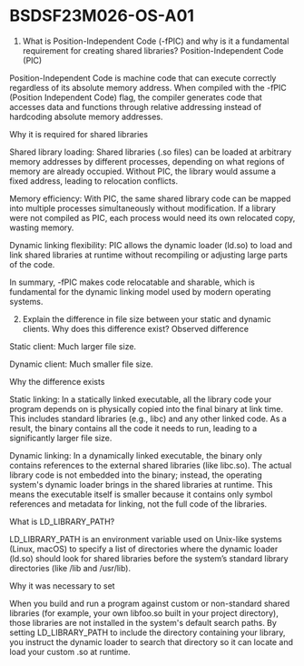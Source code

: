 # BSDSF23M026-OS-A01



1) What is Position-Independent Code (-fPIC) and why is it a fundamental requirement for creating shared libraries?
Position-Independent Code (PIC)

Position-Independent Code is machine code that can execute correctly regardless of its absolute memory address. When compiled with the -fPIC (Position Independent Code) flag, the compiler generates code that accesses data and functions through relative addressing instead of hardcoding absolute memory addresses.

Why it is required for shared libraries

Shared library loading: Shared libraries (.so files) can be loaded at arbitrary memory addresses by different processes, depending on what regions of memory are already occupied. Without PIC, the library would assume a fixed address, leading to relocation conflicts.

Memory efficiency: With PIC, the same shared library code can be mapped into multiple processes simultaneously without modification. If a library were not compiled as PIC, each process would need its own relocated copy, wasting memory.

Dynamic linking flexibility: PIC allows the dynamic loader (ld.so) to load and link shared libraries at runtime without recompiling or adjusting large parts of the code.

In summary, -fPIC makes code relocatable and sharable, which is fundamental for the dynamic linking model used by modern operating systems.

2) Explain the difference in file size between your static and dynamic clients. Why does this difference exist?
Observed difference

Static client: Much larger file size.

Dynamic client: Much smaller file size.

Why the difference exists

Static linking: In a statically linked executable, all the library code your program depends on is physically copied into the final binary at link time. This includes standard libraries (e.g., libc) and any other linked code. As a result, the binary contains all the code it needs to run, leading to a significantly larger file size.

Dynamic linking: In a dynamically linked executable, the binary only contains references to the external shared libraries (like libc.so). The actual library code is not embedded into the binary; instead, the operating system's dynamic loader brings in the shared libraries at runtime. This means the executable itself is smaller because it contains only symbol references and metadata for linking, not the full code of the libraries.

What is LD_LIBRARY_PATH?

LD_LIBRARY_PATH is an environment variable used on Unix-like systems (Linux, macOS) to specify a list of directories where the dynamic loader (ld.so) should look for shared libraries before the system’s standard library directories (like /lib and /usr/lib).

Why it was necessary to set

When you build and run a program against custom or non-standard shared libraries (for example, your own libfoo.so built in your project directory), those libraries are not installed in the system's default search paths. By setting LD_LIBRARY_PATH to include the directory containing your library, you instruct the dynamic loader to search that directory so it can locate and load your custom .so at runtime.
